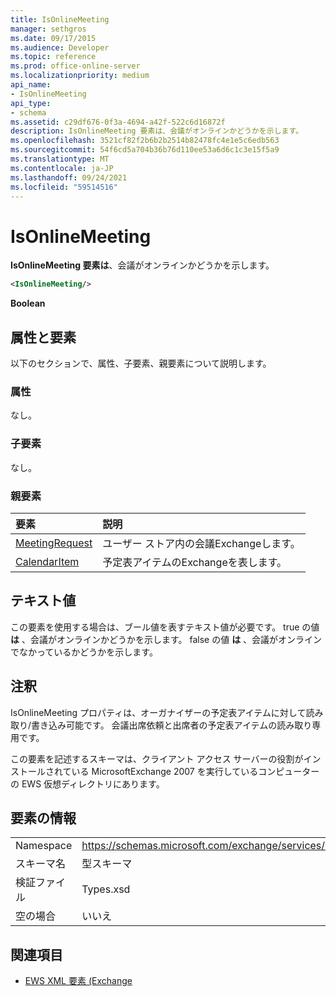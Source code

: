 ```yaml
---
title: IsOnlineMeeting
manager: sethgros
ms.date: 09/17/2015
ms.audience: Developer
ms.topic: reference
ms.prod: office-online-server
ms.localizationpriority: medium
api_name:
- IsOnlineMeeting
api_type:
- schema
ms.assetid: c29df676-0f3a-4694-a42f-522c6d16872f
description: IsOnlineMeeting 要素は、会議がオンラインかどうかを示します。
ms.openlocfilehash: 3521cf82f2b6b2b2514b82478fc4e1e5c6edb563
ms.sourcegitcommit: 54f6cd5a704b36b76d110ee53a6d6c1c3e15f5a9
ms.translationtype: MT
ms.contentlocale: ja-JP
ms.lasthandoff: 09/24/2021
ms.locfileid: "59514516"
---
```

# <a name="isonlinemeeting"></a>IsOnlineMeeting

**IsOnlineMeeting 要素は**、会議がオンラインかどうかを示します。 
  
```xml
<IsOnlineMeeting/>
```

 **Boolean**
## <a name="attributes-and-elements"></a>属性と要素

以下のセクションで、属性、子要素、親要素について説明します。
  
### <a name="attributes"></a>属性

なし。
  
### <a name="child-elements"></a>子要素

なし。
  
### <a name="parent-elements"></a>親要素

|**要素**|**説明**|
|:-----|:-----|
|[MeetingRequest](meetingrequest.md) <br/> |ユーザー ストア内の会議Exchangeします。  <br/> |
|[CalendarItem](calendaritem.md) <br/> |予定表アイテムのExchangeを表します。  <br/> |
   
## <a name="text-value"></a>テキスト値

この要素を使用する場合は、ブール値を表すテキスト値が必要です。 true の値 **は** 、会議がオンラインかどうかを示します。 false の値 **は** 、会議がオンラインでなかっているかどうかを示します。 
  
## <a name="remarks"></a>注釈

IsOnlineMeeting プロパティは、オーガナイザーの予定表アイテムに対して読み取り/書き込み可能です。 会議出席依頼と出席者の予定表アイテムの読み取り専用です。
  
この要素を記述するスキーマは、クライアント アクセス サーバーの役割がインストールされている MicrosoftExchange 2007 を実行しているコンピューターの EWS 仮想ディレクトリにあります。
  
## <a name="element-information"></a>要素の情報

|||
|:-----|:-----|
|Namespace  <br/> |https://schemas.microsoft.com/exchange/services/2006/types  <br/> |
|スキーマ名  <br/> |型スキーマ  <br/> |
|検証ファイル  <br/> |Types.xsd  <br/> |
|空の場合  <br/> |いいえ  <br/> |
   
## <a name="see-also"></a>関連項目



- [EWS XML 要素 (Exchange](ews-xml-elements-in-exchange.md)

